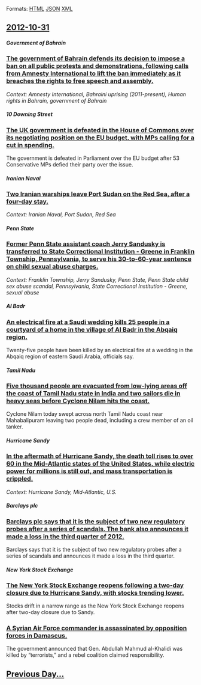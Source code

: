 
Formats: [HTML](2012/10/31/index.html)  [JSON](2012/10/31/index.json)  [XML](2012/10/31/index.xml)  

## [2012-10-31](/news/2012/10/31/index.md)

##### Government of Bahrain
### [The government of Bahrain defends its decision to impose a ban on all public protests and demonstrations, following calls from Amnesty International to lift the ban immediately as it breaches the rights to free speech and assembly. ](/news/2012/10/31/the-government-of-bahrain-defends-its-decision-to-impose-a-ban-on-all-public-protests-and-demonstrations-following-calls-from-amnesty-inter.md)
_Context: Amnesty International, Bahraini uprising (2011-present), Human rights in Bahrain, government of Bahrain_

##### 10 Downing Street
### [The UK government is defeated in the House of Commons over its negotiating position on the EU budget, with MPs calling for a cut in spending. ](/news/2012/10/31/the-uk-government-is-defeated-in-the-house-of-commons-over-its-negotiating-position-on-the-eu-budget-with-mps-calling-for-a-cut-in-spending.md)
The government is defeated in Parliament over the EU budget after 53 Conservative MPs defied their party over the issue.

##### Iranian Naval
### [Two Iranian warships leave Port Sudan on the Red Sea, after a four-day stay. ](/news/2012/10/31/two-iranian-warships-leave-port-sudan-on-the-red-sea-after-a-four-day-stay.md)
_Context: Iranian Naval, Port Sudan, Red Sea_

##### Penn State
### [Former Penn State assistant coach Jerry Sandusky is transferred to State Correctional Institution - Greene in Franklin Township, Pennsylvania, to serve his 30-to-60-year sentence on child sexual abuse charges. ](/news/2012/10/31/former-penn-state-assistant-coach-jerry-sandusky-is-transferred-to-state-correctional-institution-a-greene-in-franklin-township-pennsylva.md)
_Context: Franklin Township, Jerry Sandusky, Penn State, Penn State child sex abuse scandal, Pennsylvania, State Correctional Institution - Greene, sexual abuse_

##### Al Badr
### [An electrical fire at a Saudi wedding kills 25 people in a courtyard of a home in the village of Al Badr in the Abqaiq region. ](/news/2012/10/31/an-electrical-fire-at-a-saudi-wedding-kills-25-people-in-a-courtyard-of-a-home-in-the-village-of-al-badr-in-the-abqaiq-region.md)
Twenty-five people have been killed by an electrical fire at a wedding in the Abqaiq region of eastern Saudi Arabia, officials say.

##### Tamil Nadu
### [Five thousand people are evacuated from low-lying areas off the coast of Tamil Nadu state in India and two sailors die in heavy seas before Cyclone Nilam hits the coast. ](/news/2012/10/31/five-thousand-people-are-evacuated-from-low-lying-areas-off-the-coast-of-tamil-nadu-state-in-india-and-two-sailors-die-in-heavy-seas-before.md)
Cyclone Nilam today swept across north Tamil Nadu coast near Mahabalipuram leaving two people dead, including a crew member of an oil tanker.

##### Hurricane Sandy
### [In the aftermath of Hurricane Sandy, the death toll rises to over 60 in the Mid-Atlantic states of the United States, while electric power for millions is still out, and mass transportation is crippled. ](/news/2012/10/31/in-the-aftermath-of-hurricane-sandy-the-death-toll-rises-to-over-60-in-the-mid-atlantic-states-of-the-united-states-while-electric-power-f.md)
_Context: Hurricane Sandy, Mid-Atlantic, U.S._

##### Barclays plc
### [Barclays plc says that it is the subject of two new regulatory probes after a series of scandals. The bank also announces it made a loss in the third quarter of 2012. ](/news/2012/10/31/barclays-plc-says-that-it-is-the-subject-of-two-new-regulatory-probes-after-a-series-of-scandals-the-bank-also-announces-it-made-a-loss-in.md)
Barclays says that it is the subject of two new regulatory probes after a series of scandals and announces it made a loss in the third quarter.

##### New York Stock Exchange
### [The New York Stock Exchange reopens following a two-day closure due to Hurricane Sandy, with stocks trending lower. ](/news/2012/10/31/the-new-york-stock-exchange-reopens-following-a-two-day-closure-due-to-hurricane-sandy-with-stocks-trending-lower.md)
Stocks drift in a narrow range as the New York Stock Exchange reopens after two-day closure due to Sandy.

##### 
### [A Syrian Air Force commander is assassinated by opposition forces in Damascus. ](/news/2012/10/31/a-syrian-air-force-commander-is-assassinated-by-opposition-forces-in-damascus.md)
The government announced that Gen. Abdullah Mahmud al-Khalidi was killed by “terrorists,” and a rebel coalition claimed responsibility.

## [Previous Day...](/news/2012/10/30/index.md)

